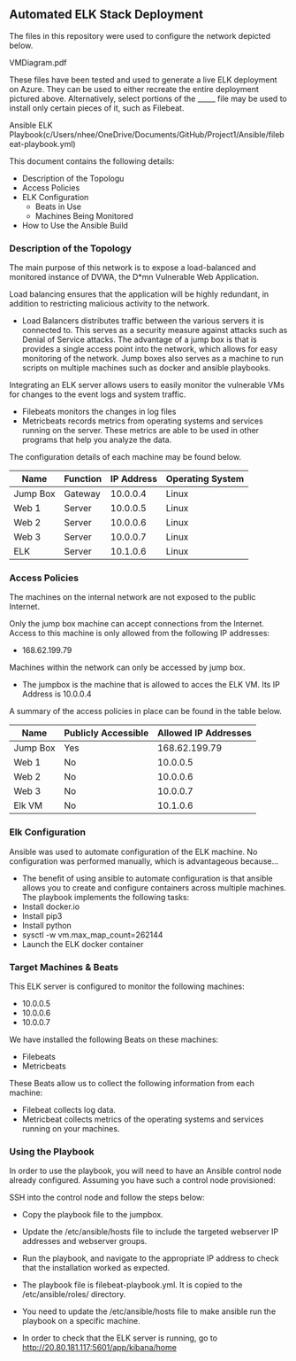 ## Automated ELK Stack Deployment

The files in this repository were used to configure the network depicted below.

VMDiagram.pdf

These files have been tested and used to generate a live ELK deployment on Azure. They can be used to either recreate the entire deployment pictured above. Alternatively, select portions of the _____ file may be used to install only certain pieces of it, such as Filebeat.

Ansible ELK Playbook(c/Users/nhee/OneDrive/Documents/GitHub/Project1/Ansible/filebeat-playbook.yml)

This document contains the following details:
- Description of the Topologu
- Access Policies
- ELK Configuration
  - Beats in Use
  - Machines Being Monitored
- How to Use the Ansible Build


### Description of the Topology

The main purpose of this network is to expose a load-balanced and monitored instance of DVWA, the D*mn Vulnerable Web Application.

Load balancing ensures that the application will be highly redundant, in addition to restricting malicious activity to the network.
- Load Balancers distributes traffic between the various servers it is connected to.  This serves as a security measure against attacks such as Denial of Service attacks.  The advantage of a jump box is that is provides a single access point into the network, which allows for easy monitoring of the network.  Jump boxes also serves as a machine to run scripts on multiple machines such as docker and ansible playbooks.


Integrating an ELK server allows users to easily monitor the vulnerable VMs for changes to the event logs and system traffic.
- Filebeats monitors the changes in log files
- Metricbeats records metrics from operating systems and services running on the server.  These metrics are able to be used in other programs that help you analyze the data.

The configuration details of each machine may be found below.


| Name     | Function | IP Address    | Operating System |
|----------|----------|---------------|------------------|
| Jump Box | Gateway  | 10.0.0.4      | Linux            |
| Web 1    | Server   | 10.0.0.5      | Linux            |
| Web 2    | Server   | 10.0.0.6      | Linux            |
| Web 3    | Server   | 10.0.0.7      | Linux            |
| ELK      | Server   | 10.1.0.6      | Linux            |


### Access Policies

The machines on the internal network are not exposed to the public Internet. 

Only the jump box machine can accept connections from the Internet. Access to this machine is only allowed from the following IP addresses:
- 168.62.199.79

Machines within the network can only be accessed by jump box.
- The jumpbox is the machine that is allowed to acces the ELK VM.  Its IP Address is 10.0.0.4

A summary of the access policies in place can be found in the table below.

| Name     | Publicly Accessible | Allowed IP Addresses |
|----------|---------------------|----------------------|
| Jump Box | Yes                 | 168.62.199.79        |
| Web 1    | No                  | 10.0.0.5             |
| Web 2    | No                  | 10.0.0.6             |
| Web 3    | No                  | 10.0.0.7             |
| Elk VM   | No                  | 10.1.0.6


### Elk Configuration

Ansible was used to automate configuration of the ELK machine. No configuration was performed manually, which is advantageous because...
- The benefit of using ansible to automate configuration is that ansible allows you to create and configure containers across multiple machines.
The playbook implements the following tasks:
- Install docker.io
- Install pip3
- Install python
- sysctl -w vm.max_map_count=262144
- Launch the ELK docker container


### Target Machines & Beats
This ELK server is configured to monitor the following machines:
- 10.0.0.5
- 10.0.0.6
- 10.0.0.7

We have installed the following Beats on these machines:
- Filebeats
- Metricbeats

These Beats allow us to collect the following information from each machine:
- Filebeat collects log data.
- Metricbeat collects metrics of the operating systems and services running on your machines.  

### Using the Playbook
In order to use the playbook, you will need to have an Ansible control node already configured. Assuming you have such a control node provisioned: 

SSH into the control node and follow the steps below:
- Copy the playbook file to the jumpbox.
- Update the /etc/ansible/hosts file to include the targeted webserver IP addresses and webserver groups.
- Run the playbook, and navigate to the appropriate IP address to check that the installation worked as expected.

- The playbook file is filebeat-playbook.yml. It is copied to the /etc/ansible/roles/ directory.
- You need to update the /etc/ansible/hosts file to make ansible run the playbook on a specific machine. 
- In order to check that the ELK server is running, go to http://20.80.181.117:5601/app/kibana/home

